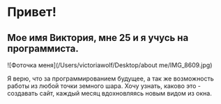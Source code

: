 # Привет!

## Мое имя Виктория, мне 25 и я учусь на программиста.

![Фоточка меня](/Users/victoriawolf/Desktop/about me/IMG_8609.jpg)

Я верю, что за программированием будущее, а так же возможность работы из любой точки земного шара. 
Хочу узнать, каково это - создавать сайт, каждый месяц вдохновляясь новым видом из окна. 